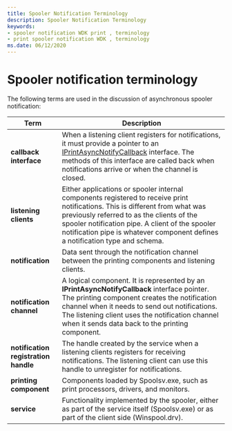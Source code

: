 ```yaml
---
title: Spooler Notification Terminology
description: Spooler Notification Terminology
keywords:
- spooler notification WDK print , terminology
- print spooler notification WDK , terminology
ms.date: 06/12/2020
---
```


# Spooler notification terminology

The following terms are used in the discussion of asynchronous spooler notification:

| Term | Description |
|--|--|
| **callback interface** | When a listening client registers for notifications, it must provide a pointer to an [IPrintAsyncNotifyCallback](/windows/win32/api/prnasnot/nn-prnasnot-iprintasyncnotifycallback) interface. The methods of this interface are called back when notifications arrive or when the channel is closed. |
| **listening clients** | Either applications or spooler internal components registered to receive print notifications. This is different from what was previously referred to as the clients of the spooler notification pipe. A client of the spooler notification pipe is whatever component defines a notification type and schema. |
| **notification** | Data sent through the notification channel between the printing components and listening clients. |
| **notification channel** | A logical component. It is represented by an **IPrintAsyncNotifyCallback** interface pointer. The printing component creates the notification channel when it needs to send out notifications. The listening client uses the notification channel when it sends data back to the printing component. |
| **notification registration handle** | The handle created by the service when a listening clients registers for receiving notifications. The listening client can use this handle to unregister for notifications. |
| **printing component** | Components loaded by Spoolsv.exe, such as print processors, drivers, and monitors. |
| **service** | Functionality implemented by the spooler, either as part of the service itself (Spoolsv.exe) or as part of the client side (Winspool.drv). |
